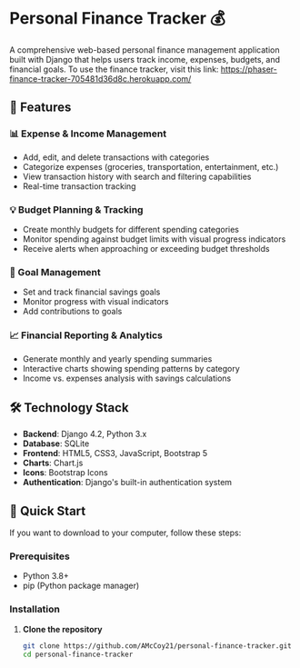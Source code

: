 # Personal Finance Tracker 💰

A comprehensive web-based personal finance management application built with Django that helps users track income, expenses, budgets, and financial goals. To use the finance tracker, visit this link: https://phaser-finance-tracker-705481d36d8c.herokuapp.com/

## 🌟 Features

### 📊 Expense & Income Management
- Add, edit, and delete transactions with categories
- Categorize expenses (groceries, transportation, entertainment, etc.)
- View transaction history with search and filtering capabilities
- Real-time transaction tracking

### 💡 Budget Planning & Tracking
- Create monthly budgets for different spending categories
- Monitor spending against budget limits with visual progress indicators
- Receive alerts when approaching or exceeding budget thresholds

### 🎯 Goal Management
- Set and track financial savings goals
- Monitor progress with visual indicators
- Add contributions to goals

### 📈 Financial Reporting & Analytics
- Generate monthly and yearly spending summaries
- Interactive charts showing spending patterns by category
- Income vs. expenses analysis with savings calculations

## 🛠️ Technology Stack

- **Backend**: Django 4.2, Python 3.x
- **Database**: SQLite
- **Frontend**: HTML5, CSS3, JavaScript, Bootstrap 5
- **Charts**: Chart.js
- **Icons**: Bootstrap Icons
- **Authentication**: Django's built-in authentication system

## 🚀 Quick Start

If you want to download to your computer, follow these steps:

### Prerequisites
- Python 3.8+
- pip (Python package manager)

### Installation

1. **Clone the repository**
   ```bash
   git clone https://github.com/AMcCoy21/personal-finance-tracker.git
   cd personal-finance-tracker

